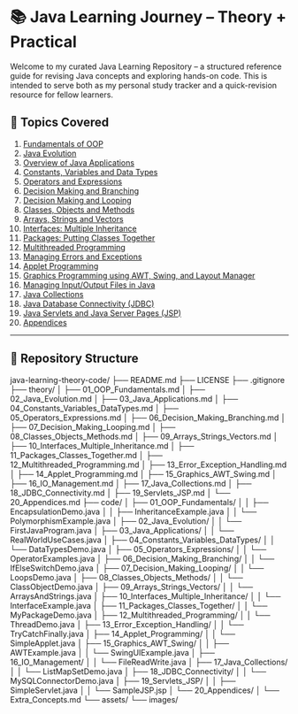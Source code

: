 # 📚 Java Learning Journey – Theory + Practical

Welcome to my curated Java Learning Repository – a structured reference guide for revising Java concepts and exploring hands-on code. This is intended to serve both as my personal study tracker and a quick-revision resource for fellow learners.

## 📂 Topics Covered

<ol>
  <li><a href="theory/01_OOP_Fundamentals.md">Fundamentals of OOP</a></li>
  <li><a href="theory/02_Java_Evolution.md">Java Evolution</a></li>
  <li><a href="theory/03_Java_Applications.md">Overview of Java Applications</a></li>
  <li><a href="theory/04_Constants_Variables_DataTypes.md">Constants, Variables and Data Types</a></li>
  <li><a href="theory/05_Operators_Expressions.md">Operators and Expressions</a></li>
  <li><a href="theory/06_Decision_Making_Branching.md">Decision Making and Branching</a></li>
  <li><a href="theory/07_Decision_Making_Looping.md">Decision Making and Looping</a></li>
  <li><a href="theory/08_Classes_Objects_Methods.md">Classes, Objects and Methods</a></li>
  <li><a href="theory/09_Arrays_Strings_Vectors.md">Arrays, Strings and Vectors</a></li>
  <li><a href="theory/10_Interfaces_Multiple_Inheritance.md">Interfaces: Multiple Inheritance</a></li>
  <li><a href="theory/11_Packages_Classes_Together.md">Packages: Putting Classes Together</a></li>
  <li><a href="theory/12_Multithreaded_Programming.md">Multithreaded Programming</a></li>
  <li><a href="theory/13_Error_Exception_Handling.md">Managing Errors and Exceptions</a></li>
  <li><a href="theory/14_Applet_Programming.md">Applet Programming</a></li>
  <li><a href="theory/15_Graphics_AWT_Swing.md">Graphics Programming using AWT, Swing, and Layout Manager</a></li>
  <li><a href="theory/16_IO_Management.md">Managing Input/Output Files in Java</a></li>
  <li><a href="theory/17_Java_Collections.md">Java Collections</a></li>
  <li><a href="theory/18_JDBC_Connectivity.md">Java Database Connectivity (JDBC)</a></li>
  <li><a href="theory/19_Servlets_JSP.md">Java Servlets and Java Server Pages (JSP)</a></li>
  <li><a href="theory/20_Appendices.md">Appendices</a></li>
</ol>

---

## 📁 Repository Structure

java-learning-theory-code/
├── README.md
├── LICENSE
├── .gitignore
├── theory/
│   ├── 01_OOP_Fundamentals.md
│   ├── 02_Java_Evolution.md
│   ├── 03_Java_Applications.md
│   ├── 04_Constants_Variables_DataTypes.md
│   ├── 05_Operators_Expressions.md
│   ├── 06_Decision_Making_Branching.md
│   ├── 07_Decision_Making_Looping.md
│   ├── 08_Classes_Objects_Methods.md
│   ├── 09_Arrays_Strings_Vectors.md
│   ├── 10_Interfaces_Multiple_Inheritance.md
│   ├── 11_Packages_Classes_Together.md
│   ├── 12_Multithreaded_Programming.md
│   ├── 13_Error_Exception_Handling.md
│   ├── 14_Applet_Programming.md
│   ├── 15_Graphics_AWT_Swing.md
│   ├── 16_IO_Management.md
│   ├── 17_Java_Collections.md
│   ├── 18_JDBC_Connectivity.md
│   ├── 19_Servlets_JSP.md
│   └── 20_Appendices.md
├── code/
│   ├── 01_OOP_Fundamentals/
│   │   ├── EncapsulationDemo.java
│   │   ├── InheritanceExample.java
│   │   └── PolymorphismExample.java
│   ├── 02_Java_Evolution/
│   │   └── FirstJavaProgram.java
│   ├── 03_Java_Applications/
│   │   └── RealWorldUseCases.java
│   ├── 04_Constants_Variables_DataTypes/
│   │   └── DataTypesDemo.java
│   ├── 05_Operators_Expressions/
│   │   └── OperatorExamples.java
│   ├── 06_Decision_Making_Branching/
│   │   └── IfElseSwitchDemo.java
│   ├── 07_Decision_Making_Looping/
│   │   └── LoopsDemo.java
│   ├── 08_Classes_Objects_Methods/
│   │   └── ClassObjectDemo.java
│   ├── 09_Arrays_Strings_Vectors/
│   │   └── ArraysAndStrings.java
│   ├── 10_Interfaces_Multiple_Inheritance/
│   │   └── InterfaceExample.java
│   ├── 11_Packages_Classes_Together/
│   │   └── MyPackageDemo.java
│   ├── 12_Multithreaded_Programming/
│   │   └── ThreadDemo.java
│   ├── 13_Error_Exception_Handling/
│   │   └── TryCatchFinally.java
│   ├── 14_Applet_Programming/
│   │   └── SimpleApplet.java
│   ├── 15_Graphics_AWT_Swing/
│   │   ├── AWTExample.java
│   │   └── SwingUIExample.java
│   ├── 16_IO_Management/
│   │   └── FileReadWrite.java
│   ├── 17_Java_Collections/
│   │   └── ListMapSetDemo.java
│   ├── 18_JDBC_Connectivity/
│   │   └── MySQLConnectorDemo.java
│   ├── 19_Servlets_JSP/
│   │   ├── SimpleServlet.java
│   │   └── SampleJSP.jsp
│   └── 20_Appendices/
│       └── Extra_Concepts.md
└── assets/
    └── images/
